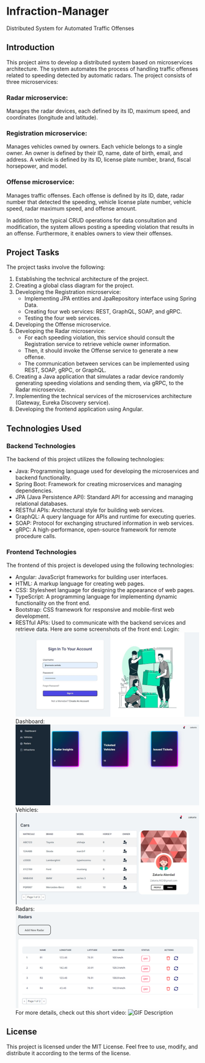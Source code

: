 # Infraction-Manager
Distributed System for Automated Traffic Offenses
## Introduction
This project aims to develop a distributed system based on microservices architecture. The system automates the process of handling traffic offenses related to speeding detected by automatic radars. The project consists of three microservices:
### Radar microservice: 
Manages the radar devices, each defined by its ID, maximum speed, and coordinates (longitude and latitude).
### Registration microservice: 
Manages vehicles owned by owners. Each vehicle belongs to a single owner. An owner is defined by their ID, name, date of birth, email, and address. A vehicle is defined by its ID, license plate number, brand, fiscal horsepower, and model.
### Offense microservice:
Manages traffic offenses. Each offense is defined by its ID, date, radar number that detected the speeding, vehicle license plate number, vehicle speed, radar maximum speed, and offense amount.

In addition to the typical CRUD operations for data consultation and modification, the system allows posting a speeding violation that results in an offense. Furthermore, it enables owners to view their offenses.

## Project Tasks
The project tasks involve the following:
1. Establishing the technical architecture of the project.
2. Creating a global class diagram for the project.
3. Developing the Registration microservice:
      * Implementing JPA entities and JpaRepository interface using Spring Data.
      * Creating four web services: REST, GraphQL, SOAP, and gRPC.
      * Testing the four web services.
4. Developing the Offense microservice.
5. Developing the Radar microservice:
      * For each speeding violation, this service should consult the Registration service to retrieve vehicle owner information.
      * Then, it should invoke the Offense service to generate a new offense.
      * The communication between services can be implemented using REST, SOAP, gRPC, or GraphQL.
6. Creating a Java application that simulates a radar device randomly generating speeding violations and sending them, via gRPC, to the Radar microservice.
7. Implementing the technical services of the microservices architecture (Gateway, Eureka Discovery service).
8. Developing the frontend application using Angular.
## Technologies Used

### Backend Technologies
The backend of this project utilizes the following technologies:
* Java: Programming language used for developing the microservices and backend functionality.
* Spring Boot: Framework for creating microservices and managing dependencies.
* JPA (Java Persistence API): Standard API for accessing and managing relational databases.
* RESTful APIs: Architectural style for building web services.
* GraphQL: A query language for APIs and runtime for executing queries.
* SOAP: Protocol for exchanging structured information in web services.
* gRPC: A high-performance, open-source framework for remote procedure calls.
  
### Frontend Technologies
The frontend of this project is developed using the following technologies:

* Angular: JavaScript frameworks for building user interfaces.
* HTML: A markup language for creating web pages.
* CSS: Stylesheet language for designing the appearance of web pages.
* TypeScript: A programming language for implementing dynamic functionality on the front end.
* Bootstrap: CSS framework for responsive and mobile-first web development.
* RESTful APIs: Used to communicate with the backend services and retrieve data.
Here are some screenshots of the front end:
Login:![Login](./ressources/login.png)
Dashboard:![Dashboard](./ressources/dashborad.png)
Vehicles:![Vehicles](./ressources/vehicles.png)
Radars:![Vehicles](./ressources/radars.png)
For more details, check out this short video:
![GIF Description](./ressources/gif.gif)


## License
This project is licensed under the MIT License. Feel free to use, modify, and distribute it according to the terms of the license.
  

